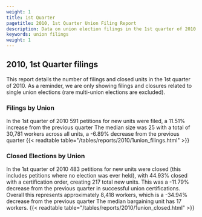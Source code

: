 ```yaml
---
weight: 1
title: 1st Quarter
pagetitle: 2010, 1st Quarter Union Filing Report
description: Data on union election filings in the 1st quarter of 2010
keywords: union filings
weight: 1
---
```


## 2010, 1st Quarter filings

This report details the number of filings and closed units in the 1st quarter of 2010. As a reminder, we are only showing filings and closures related to single union elections (rare multi-union elections are excluded).

### Filings by Union
In the 1st quarter of 2010 591 petitions for new units were filed, a 11.51% increase from the previous quarter The median size was 25 with a total of 30,781 workers across all units, a -6.89% decrease from the previous quarter
{{< readtable table="/tables/reports/2010/1union_filings.html" >}}

### Closed Elections by Union
In the 1st quarter of 2010 483 petitions for new units were closed (this includes petitions where no election was ever held), with 44.93% closed with a certification order, creating 217 total new units. This was a -11.79% decrease from the previous quarter in successful union certifications. Overall this represents approximately 8,418 workers, which is a -34.94% decrease from the previous quarter The median bargaining unit has 17 workers.
{{< readtable table="/tables/reports/2010/1union_closed.html" >}}
